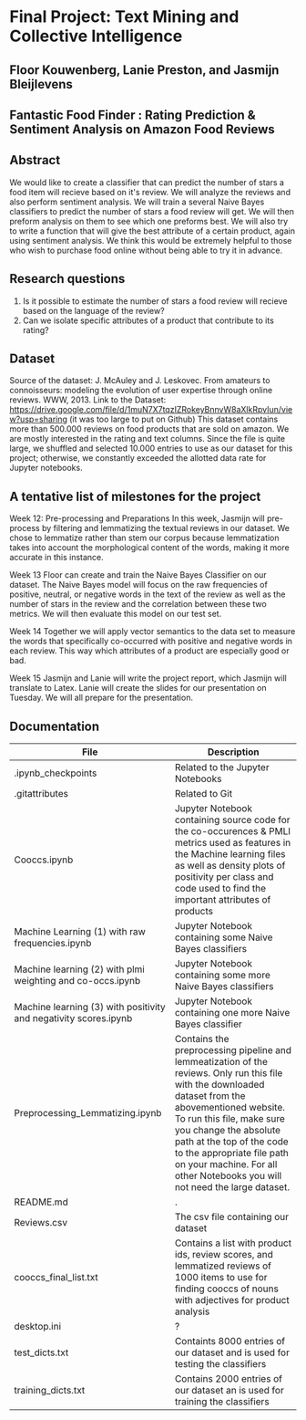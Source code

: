 # Final Project: Text Mining and Collective Intelligence
## Floor Kouwenberg, Lanie Preston, and Jasmijn Bleijlevens 

## Fantastic Food Finder : Rating Prediction & Sentiment Analysis on Amazon Food Reviews

## Abstract
We would like to create a classifier that can predict the number of stars a food item will recieve based on it's review. We will analyze the reviews and also perform sentiment analysis. We will train a several Naive Bayes classifiers to predict the number of stars a food review will get. We will then preform analysis on them to see which one preforms best. We will also try to write a function that will give the best attribute of a certain product, again using sentiment analysis. We think this would be extremely helpful to those who wish to purchase food online without being able to try it in advance.     

## Research questions
1. Is it possible to estimate the number of stars a food review will recieve based on the language of the review?
2. Can we isolate specific attributes of a product that contribute to its rating?

## Dataset
Source of the dataset: J. McAuley and J. Leskovec. From amateurs to connoisseurs: modeling the evolution of user expertise through online reviews. WWW, 2013.
Link to the Dataset: https://drive.google.com/file/d/1muN7X7tqzIZRokeyBnnvW8aXlkRpvIun/view?usp=sharing (it was too large to put on Github)
This dataset contains more than 500.000 reviews on food products that are sold on amazon. We are mostly interested in the rating and text columns. Since the file is quite large, we shuffled and selected 10.000 entries to use as our dataset for this project; otherwise, we constantly exceeded the allotted data rate for Jupyter notebooks. 


## A tentative list of milestones for the project
Week 12: Pre-processing and Preparations
In this week, Jasmijn will pre-process by filtering and lemmatizing the textual reviews in our dataset. We chose to lemmatize rather than stem our corpus because lemmatization takes into account the morphological content of the words, making it more accurate in this instance.

Week 13
Floor can create and train the Naive Bayes Classifier on our dataset. The Naive Bayes model will focus on the raw frequencies of positive, neutral, or negative words in the text of the review as well as the number of stars in the review and the correlation between these two metrics. We will then evaluate this model on our test set.    

Week 14
Together we will apply vector semantics to the data set to measure the words that specifically co-occurred with positive and negative words in each review. This way which attributes of a product are especially good or bad. 
 
Week 15
Jasmijn and Lanie will write the project report, which Jasmijn will translate to Latex. Lanie will create the slides for our presentation on Tuesday. We will all prepare for the presentation. 

## Documentation
| File | Description |
| --- | --- |
| .ipynb_checkpoints	| Related to the Jupyter Notebooks | 
| .gitattributes	| Related to Git | 
| Cooccs.ipynb	| Jupyter Notebook containing source code for the co-occurences & PMLI metrics used as features in the Machine learning files as well as density plots of positivity per class and code used to find the important attributes of products| 
| Machine Learning (1) with raw frequencies.ipynb	| Jupyter Notebook containing some Naive Bayes classifiers | 
| Machine learning (2) with plmi weighting and co-occs.ipynb | Jupyter Notebook containing some more Naive Bayes classifiers | 
| Machine learning (3) with positivity and negativity scores.ipynb	| Jupyter Notebook containing one more Naive Bayes classifier | 
| Preprocessing_Lemmatizing.ipynb	| Contains the preprocessing pipeline and lemmeatization of the reviews. Only run this file with the downloaded dataset from the abovementioned website. To run this file, make sure you change the absolute path at the top of the code to the appropriate file path on your machine. For all other Notebooks you will not need the large dataset. |
| README.md	| . |
| Reviews.csv	| The csv file containing our dataset |
| cooccs_final_list.txt	| Contains a list with product ids, review scores, and lemmatized reviews of 1000 items to use for finding cooccs of nouns with adjectives for product analysis | 
| desktop.ini	| ? | 
| test_dicts.txt	| Containts 8000 entries of our dataset and is used for testing the classifiers |
| training_dicts.txt | Contains 2000 entries of our dataset an is used for training the classifiers |
